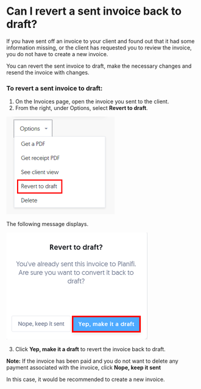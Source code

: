 # Can I revert a sent invoice back to draft?

If you have sent off an invoice to your client and found out that it had some information missing, or the client has requested you to review the invoice, you do not have to create a new invoice. 

You can revert the sent invoice to draft, make the necessary changes and resend the invoice with changes.

### To revert a sent invoice to draft:

1) On the Invoices page, open the invoice you sent to the client.
2) From the right, under Options, select **Revert to draft**.

![](/assets/Rev_Draft.png)

The following message displays.

![](/assets/RevDraft.png)

3) Click **Yep, make it a draft** to revert the invoice back to draft.

**Note:** If the invoice has been paid and you do not want to delete any payment associated with the invoice, click **Nope, keep it sent**

In this case, it would be recommended to create a new invoice.



